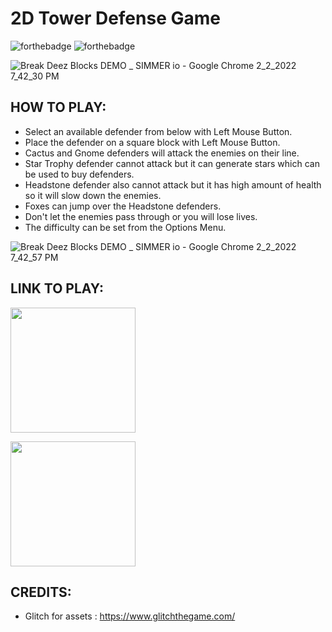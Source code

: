 # 2D Tower Defense Game

![forthebadge](https://user-images.githubusercontent.com/86726474/152202421-3ee4053f-656c-4780-80c7-aad92f15223b.svg)
![forthebadge](https://forthebadge.com/images/badges/made-with-c-sharp.svg)

![Break Deez Blocks DEMO _ SIMMER io - Google Chrome 2_2_2022 7_42_30 PM](https://user-images.githubusercontent.com/86726474/152208938-97ffeb35-cd38-427c-b349-8081c64a3452.png)

## HOW TO PLAY:

* Select an available defender from below with Left Mouse Button.
* Place the defender on a square block with Left Mouse Button.
* Cactus and Gnome defenders will attack the enemies on their line.
* Star Trophy defender cannot attack but it can generate stars which can be used to buy defenders.
* Headstone defender also cannot attack but it has high amount of health so it will slow down the enemies.
* Foxes can jump over the Headstone defenders.
* Don't let the enemies pass through or you will lose lives.
* The difficulty can be set from the Options Menu.

![Break Deez Blocks DEMO _ SIMMER io - Google Chrome 2_2_2022 7_42_57 PM](https://user-images.githubusercontent.com/86726474/152210025-69199376-ef7e-4998-ac2b-2e937670b2e7.png)

## LINK TO PLAY:

[<img src="https://cms.simmer.io/content/images/2019/08/simmer-badge-super-high-resolution-2.png" width=200px>](https://simmer.io/@bartu/backyard-defender)

[<img src="https://static.itch.io/images/badge.svg" width=200px>](https://bartusivaci.itch.io/backyard-defender)

## CREDITS:

* Glitch for assets : https://www.glitchthegame.com/

